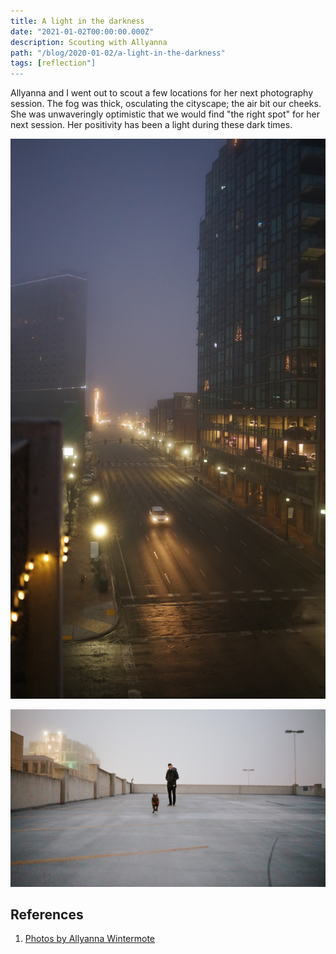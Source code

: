```yaml
---
title: A light in the darkness
date: "2021-01-02T00:00:00.000Z"
description: Scouting with Allyanna
path: "/blog/2020-01-02/a-light-in-the-darkness"
tags: [reflection"]
---
```


Allyanna and I went out to scout a few locations for her next photography session. The fog was thick, osculating
the cityscape; the air bit our cheeks. She was unwaveringly optimistic that we would find "the right spot" 
for her next session. Her positivity has been a light during these dark times.

![](./foggy-main.JPG)

![](./velo-running.JPG)

## References

1. [Photos by Allyanna Wintermote](https://www.instagram.com/aw.click/)

